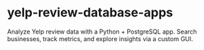 # yelp-review-database-apps
Analyze Yelp review data with a Python + PostgreSQL app. Search businesses, track metrics, and explore insights via a custom GUI.
